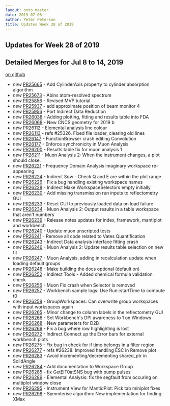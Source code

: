 ```yaml
---
layout: onto_master
date: 2019-07-08
author: Peter Peterson
title: Updates Week 28 of 2019
---
```

Updates for Week 28 of 2019
---------------------------

Detailed Merges for Jul 8 to 14, 2019
-------------------------------------
[on github](https://github.com/mantidproject/mantid/pulls?q=is%3Apr+merged%3A2019-07-09..2019-07-14)

* *new* [PR25665](https://github.com/mantidproject/mantid/pull/25665) - Add CylinderAxis property to cylinder absorption algorithm
* *new* [PR25673](https://github.com/mantidproject/mantid/pull/25673) - Abins atom-resolved spectrum
* *new* [PR25856](https://github.com/mantidproject/mantid/pull/25856) - Revised MVP tutorial.
* *new* [PR25937](https://github.com/mantidproject/mantid/pull/25937) - add approximate position of beam monitor 4
* *new* [PR25956](https://github.com/mantidproject/mantid/pull/25956) - Port Indirect Data Reduction
* *new* [PR26038](https://github.com/mantidproject/mantid/pull/26038) - Adding plotting, fitting and results table into FDA
* *new* [PR26068](https://github.com/mantidproject/mantid/pull/26068) - New CNCS geometry for 2019 b
* *new* [PR26112](https://github.com/mantidproject/mantid/pull/26112) - Elemental analysis line colour
* *new* [PR26113](https://github.com/mantidproject/mantid/pull/26113) - refs #25326. Fixed file loader, clearing old lines
* *new* [PR26147](https://github.com/mantidproject/mantid/pull/26147) - FunctionBrowser crash editing Convolution
* *new* [PR26177](https://github.com/mantidproject/mantid/pull/26177) - Enforce synchronicity in Muon Analysis
* *new* [PR26200](https://github.com/mantidproject/mantid/pull/26200) - Results  table fix for muon analysis 1
* *new* [PR26211](https://github.com/mantidproject/mantid/pull/26211) - Muon Analysis 2: When the instrument changes, a plot should close.
* *new* [PR26221](https://github.com/mantidproject/mantid/pull/26221) - Frequency Domain Analysis imaginary workspace re-appearing
* *new* [PR26224](https://github.com/mantidproject/mantid/pull/26224) - Indirect Sqw - Check Q and E are within the plot range
* *new* [PR26226](https://github.com/mantidproject/mantid/pull/26226) - Fix a bug handling existing workspace names
* *new* [PR26228](https://github.com/mantidproject/mantid/pull/26228) - Indirect Make WorkspaceSelectors empty initially
* *new* [PR26230](https://github.com/mantidproject/mantid/pull/26230) - Add missing transmission run inputs to reflectometry GUI
* *new* [PR26233](https://github.com/mantidproject/mantid/pull/26233) - Reset GUI to previously loaded data on load failure
* *new* [PR26234](https://github.com/mantidproject/mantid/pull/26234) - Muon Analysis 2: Output results in a table workspace that aren't numbers
* *new* [PR26239](https://github.com/mantidproject/mantid/pull/26239) - Release notes updates for index, framework, mantiplot and workbench
* *new* [PR26240](https://github.com/mantidproject/mantid/pull/26240) - Update muon unscripted tests
* *new* [PR26241](https://github.com/mantidproject/mantid/pull/26241) - Remove all code related to Vates Quantification
* *new* [PR26243](https://github.com/mantidproject/mantid/pull/26243) - Indirect Data analysis interface fitting crash
* *new* [PR26246](https://github.com/mantidproject/mantid/pull/26246) - Muon Analysis 2: Update results table selection on new fit
* *new* [PR26247](https://github.com/mantidproject/mantid/pull/26247) - Muon Analysis, adding in recalculation update when loading default groups
* *new* [PR26248](https://github.com/mantidproject/mantid/pull/26248) - Make building the docs optional (default on)
* *new* [PR26252](https://github.com/mantidproject/mantid/pull/26252) - Indirect Tools - Added chemical formula validation check
* *new* [PR26256](https://github.com/mantidproject/mantid/pull/26256) - Muon Fix crash when Selector is removed
* *new* [PR26257](https://github.com/mantidproject/mantid/pull/26257) - Workbench sample logs: Use Run::startTime to compute t0
* *new* [PR26258](https://github.com/mantidproject/mantid/pull/26258) - GroupWorkspaces: Can overwrite group workspaces with input workspaces again
* *new* [PR26265](https://github.com/mantidproject/mantid/pull/26265) - Minor change to column labels in the reflectometry GUI
* *new* [PR26266](https://github.com/mantidproject/mantid/pull/26266) - Set Workbench's DPI awareness to 1 on Windows
* *new* [PR26268](https://github.com/mantidproject/mantid/pull/26268) - New parameters for D2B
* *new* [PR26269](https://github.com/mantidproject/mantid/pull/26269) - Fix a bug where row highlighting is lost
* *new* [PR26272](https://github.com/mantidproject/mantid/pull/26272) - Indirect Connect up the Error bars for external workbench plots
* *new* [PR26275](https://github.com/mantidproject/mantid/pull/26275) - Fix bug in check for if time belongs in a filter region
* *new* [PR26277](https://github.com/mantidproject/mantid/pull/26277) - refs #26238. Improved handling ESC in Remove plot
* *new* [PR26283](https://github.com/mantidproject/mantid/pull/26283) - Avoid incrementing/decrementing shared_ptr in SolidAngle
* *new* [PR26284](https://github.com/mantidproject/mantid/pull/26284) - Add documentation to Workspace Group
* *new* [PR26285](https://github.com/mantidproject/mantid/pull/26285) - fix GetEiT0atSNS bug with pump pulses
* *new* [PR26289](https://github.com/mantidproject/mantid/pull/26289) - Elemental Analysis: fix the segfault from occuring on multiplot window close
* *new* [PR26295](https://github.com/mantidproject/mantid/pull/26295) - Instrument View for MantidPlot: Pick tab miniplot fixes
* *new* [PR26298](https://github.com/mantidproject/mantid/pull/26298) - Symmterise algorithm: New implementation for finding XMax
